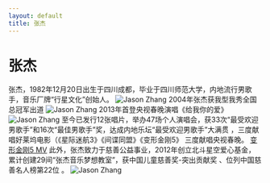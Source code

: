 ```yaml
---
layout: default
title: 张杰
---
```


# 张杰
张杰，1982年12月20日出生于四川成都，毕业于四川师范大学，内地流行男歌手，音乐厂牌“行星文化”创始人。
![Jason Zhang](image.baidu.com/search/detail?ct=503316480&z=0&ipn=false&word=%E5%BC%A0%E6%9D%B0&hs=0&pn=-1&spn=0&di=baikeimg&pi=&rn=1&tn=baiduimagedetail&is=&istype=&ie=utf-8&oe=utf-8&in=&cl=2&lm=-1&st=&lpn=0&ln=undefined&fr=&fmq=undefined&fm=undefined&ic=&s=&se=&sme=&tab=&width=&height=&face=&cg=star&bdtype=0&oriquery=&objurl=http%3A%2F%2Fa.hiphotos.baidu.com%2Fbaike%2Fpic%2Fitem%2F64380cd7912397dd11d619e15e82b2b7d1a287ac.jpg&fromurl=https%3A%2F%2Fbaike.baidu.com%2Fitem%2F%E5%BC%A0%E6%9D%B0%2F256&gsm=&islist=&querylist=
)
2004年张杰获我型我秀全国总冠军出道
![Jason Zhang](image.baidu.com/search/detail?ct=503316480&z=0&ipn=d&word=%E5%BC%A0%E6%9D%B02004%E5%B9%B4%E8%8E%B7%E6%88%91%E5%9E%8B%E6%88%91%E7%A7%80%E5%85%A8%E5%9B%BD%E6%80%BB%E5%86%A0%E5%86%9B%E5%87%BA%E9%81%93&step_word=&hs=0&pn=0&spn=0&di=3477683551&pi=0&rn=1&tn=baiduimagedetail&is=0%2C0&istype=2&ie=utf-8&oe=utf-8&in=&cl=2&lm=-1&st=-1&cs=1033000303%2C1126302995&os=258332198%2C2125865092&simid=0%2C0&adpicid=0&lpn=0&ln=1433&fr=&fmq=1538051870018_R&fm=result&ic=0&s=undefined&se=&sme=&tab=0&width=&height=&face=undefined&ist=&jit=&cg=&bdtype=0&oriquery=&objurl=http%3A%2F%2Fdingyue.nosdn.127.net%2FmXeAfDSabdsFIzy27714Royp3p6m%3D1z9P16hHhT1VqryM1530063298307.jpg&fromurl=ippr_z2C%24qAzdH3FAzdH3F1y_z%26e3B8mn_z%26e3Bv54AzdH3FedAzdH3Fw6ptvsjAzdH3F1jpwtsAzdH3FDLAdFnK0ac80KDNd_z%26e3Bip4s&gsm=0&rpstart=0&rpnum=0&islist=&querylist=
)
2013年首登央视春晚演唱《给我你的爱》
![Jason Zhang](image.baidu.com/search/detail?ct=503316480&z=0&ipn=d&word=%E5%BC%A0%E6%9D%B02013%E5%B9%B4%E9%A6%96%E7%99%BB%E5%A4%AE%E8%A7%86%E6%98%A5%E6%99%9A%E6%BC%94%E5%94%B1%E3%80%8A%E7%BB%99%E6%88%91%E4%BD%A0%E7%9A%84%E7%88%B1%E3%80%8B&step_word=&hs=0&pn=0&spn=0&di=17887785630&pi=0&rn=1&tn=baiduimagedetail&is=0%2C0&istype=2&ie=utf-8&oe=utf-8&in=&cl=2&lm=-1&st=-1&cs=2533730835%2C2648125795&os=1180262239%2C1248281142&simid=3454536546%2C522095633&adpicid=0&lpn=0&ln=1895&fr=&fmq=1538051976661_R&fm=result&ic=0&s=undefined&se=&sme=&tab=0&width=&height=&face=undefined&ist=&jit=&cg=&bdtype=0&oriquery=&objurl=http%3A%2F%2Fimg0.sc115.com%2Fhb%2Fyl1%2F16%2F881509001037800.jpg&fromurl=ippr_z2C%24qAzdH3FAzdH3Fooo_z%26e3Bfv88c_z%26e3Bv54AzdH3FikAzdH3Fncc98_z%26e3Bip4s&gsm=0&rpstart=0&rpnum=0&islist=&querylist=
)
至今已发行12张唱片，举办47场个人演唱会，获33次“最受欢迎男歌手”和16次“最佳男歌手”奖，达成内地乐坛“最受欢迎男歌手”大满贯 ，三度献唱好莱坞电影（《星际迷航3》《间谍同盟》《变形金刚5》  三度献唱央视春晚。
[变形金刚5 MV](https://www.iqiyi.com/w_19rtq6cavx.html)
此外，张杰致力于慈善公益事业，2012年创立北斗星空爱心基金，累计创建29间“张杰音乐梦想教室”，获中国儿童慈善奖-突出贡献奖  、位列中国慈善名人榜第22位 。
![Jason Zhang](https://image.baidu.com/search/detail?ct=503316480&z=0&ipn=d&word=%E5%BC%A0%E6%9D%B0%20%E6%85%88%E5%96%84&step_word=&hs=0&pn=6&spn=0&di=182130007840&pi=0&rn=1&tn=baiduimagedetail&is=0%2C0&istype=0&ie=utf-8&oe=utf-8&in=&cl=2&lm=-1&st=undefined&cs=443875482%2C796224019&os=2741910042%2C949996576&simid=3510858552%2C338146452&adpicid=0&lpn=0&ln=1278&fr=&fmq=1538052441710_R&fm=&ic=undefined&s=undefined&se=&sme=&tab=0&width=undefined&height=undefined&face=undefined&ist=&jit=&cg=&bdtype=0&oriquery=&objurl=http%3A%2F%2Fimgsrc.baidu.com%2Fforum%2Fw%3D580%2Fsign%3Ddff701cf9e3df8dca63d8f99fd1172bf%2F2607b639b6003af395bfd358342ac65c1138b6d1.jpg&fromurl=ippr_z2C%24qAzdH3FAzdH3Fptjkwv_z%26e3Bkwt17_z%26e3Bv54AzdH3FrAzdH3Fd8nncmdacd&gsm=0&rpstart=0&rpnum=0&islist=&querylist=
)
